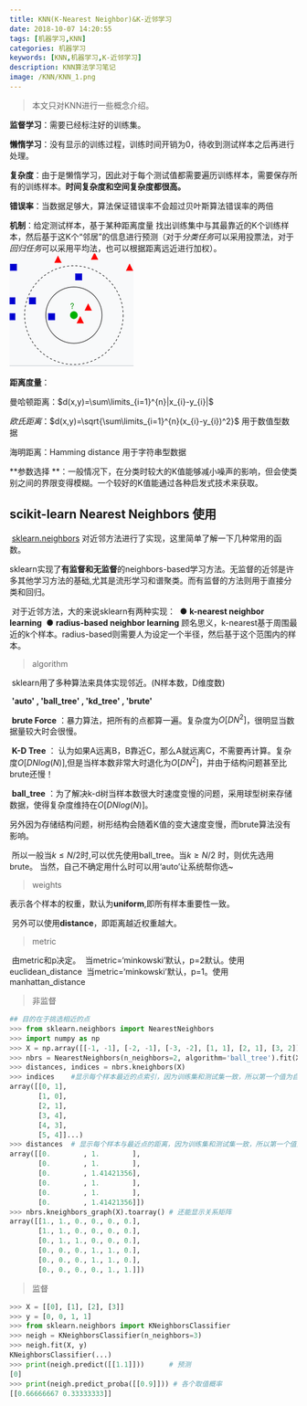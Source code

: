 ```yaml
---
title: KNN(K-Nearest Neighbor)&K-近邻学习
date: 2018-10-07 14:20:55
tags: [机器学习,KNN]
categories: 机器学习
keywords: [KNN,机器学习,K-近邻学习]
description: KNN算法学习笔记
image: /KNN/KNN_1.png
---
```


>  本文只对KNN进行一些概念介绍。 

**监督学习**：需要已经标注好的训练集。

**懒惰学习**：没有显示的训练过程，训练时间开销为0，待收到测试样本之后再进行处理。

**复杂度**：由于是懒惰学习，因此对于每个测试值都需要遍历训练样本，需要保存所有的训练样本。**时间复杂度和空间复杂度都很高。** 

**错误率**：当数据足够大，算法保证错误率不会超过贝叶斯算法错误率的两倍

**机制**：给定测试样本，基于某种距离度量    找出训练集中与其最靠近的K个训练样本，然后基于这K个“邻居”的信息进行预测（对于*分类任务*可以采用投票法，对于*回归任务*可以采用平均法，也可以根据距离远近进行加权）。![image](KNN/KNN_1.png)



**距离度量**：

曼哈顿距离：$d(x,y)=\sum\limits_{i=1}^{n}|x_{i}-y_{i}|$

*欧氏距离*：$d(x,y)=\sqrt{\sum\limits_{i=1}^{n}(x_{i}-y_{i})^2}$   用于数值型数据

海明距离：Hamming distance             用于字符串型数据

**参数选择 **：一般情况下，在分类时较大的K值能够减小噪声的影响，但会使类别之间的界限变得模糊。一个较好的K值能通过各种启发式技术来获取。



## scikit-learn Nearest Neighbors 使用

​	[sklearn.neighbors](https://scikit-learn.org/stable/modules/classes.html#module-sklearn.neighbors) 对近邻方法进行了实现，这里简单了解一下几种常用的函数。

​	sklearn实现了**有监督和无监督**的neighbors-based学习方法。无监督的近邻是许多其他学习方法的基础,尤其是流形学习和谱聚类。而有监督的方法则用于直接分类和回归。

​	对于近邻方法，大的来说sklearn有两种实现：
​		● **k-nearest neighbor learning**
​		● **radius-based neighbor learning** 
​	顾名思义，k-nearest基于周围最近的k个样本。radius-based则需要人为设定一个半径，然后基于这个范围内的样本。

> algorithm

​	sklearn用了多种算法来具体实现邻近。(N样本数，D维度数)

​	**'auto' ,  'ball_tree' ,  'kd_tree' ,  'brute'**

​	**brute Force** ：暴力算法，把所有的点都算一遍。复杂度为$O[DN^2]$，很明显当数据量较大时会很慢。

​	**K-D Tree** ： 认为如果A远离B，B靠近C，那么A就远离C，不需要再计算。复杂度$O[DNlog(N)]$,但是当样本数非常大时退化为$O[DN^2]$，并由于结构问题甚至比brute还慢！

​	**ball_tree** ：为了解决k-d树当样本数很大时速度变慢的问题，采用球型树来存储数据，使得复杂度维持在$O[DNlog(N)]$。

​	另外因为存储结构问题，树形结构会随着K值的变大速度变慢，而brute算法没有影响。

​	所以一般当$k\le N/2$时,可以优先使用ball_tree。
​	当$k\ge N/2$ 时，则优先选用brute。
​	当然，自己不确定用什么时可以用‘auto’让系统帮你选~	

> weights

​	表示各个样本的权重，默认为**uniform**,即所有样本重要性一致。

​	另外可以使用**distance**，即距离越近权重越大。

> metric

​	由metric和p决定。
​	当metric=‘minkowski’默认，p=2默认。使用 euclidean_distance
​	当metric=‘minkowski’默认，p=1。使用 manhattan_distance

> 非监督

```python
## 目的在于挑选相近的点
>>> from sklearn.neighbors import NearestNeighbors
>>> import numpy as np
>>> X = np.array([[-1, -1], [-2, -1], [-3, -2], [1, 1], [2, 1], [3, 2]])
>>> nbrs = NearestNeighbors(n_neighbors=2, algorithm='ball_tree').fit(X)
>>> distances, indices = nbrs.kneighbors(X)
>>> indices    #显示每个样本最近的点索引，因为训练集和测试集一致，所以第一个值为自己的坐标             
array([[0, 1],
       [1, 0],
       [2, 1],
       [3, 4],
       [4, 3],
       [5, 4]]...)
>>> distances  # 显示每个样本与最近点的距离，因为训练集和测试集一致，所以第一个值为0
array([[0.        , 1.        ],
       [0.        , 1.        ],
       [0.        , 1.41421356],
       [0.        , 1.        ],
       [0.        , 1.        ],
       [0.        , 1.41421356]])
>>> nbrs.kneighbors_graph(X).toarray() # 还能显示关系矩阵
array([[1., 1., 0., 0., 0., 0.],
       [1., 1., 0., 0., 0., 0.],
       [0., 1., 1., 0., 0., 0.],
       [0., 0., 0., 1., 1., 0.],
       [0., 0., 0., 1., 1., 0.],
       [0., 0., 0., 0., 1., 1.]])
```



> 监督

```python
>>> X = [[0], [1], [2], [3]]
>>> y = [0, 0, 1, 1]
>>> from sklearn.neighbors import KNeighborsClassifier
>>> neigh = KNeighborsClassifier(n_neighbors=3)
>>> neigh.fit(X, y) 
KNeighborsClassifier(...)
>>> print(neigh.predict([[1.1]]))      # 预测
[0]
>>> print(neigh.predict_proba([[0.9]])) # 各个取值概率
[[0.66666667 0.33333333]]
```





